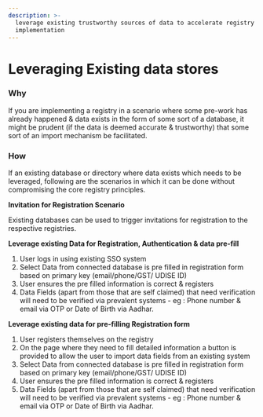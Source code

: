 ```yaml
---
description: >-
  leverage existing trustworthy sources of data to accelerate registry
  implementation
---
```


# Leveraging Existing data stores

### Why

If you are implementing a registry in a scenario where some pre-work has already happened & data exists in the form of some sort of a database, it might be prudent \(if the data is deemed accurate & trustworthy\) that some sort of an import mechanism be facilitated.  

### How

If an existing database or directory where data exists which needs to be leveraged, following are the scenarios in which it can be done without compromising the core registry principles.

**Invitation for Registration Scenario**

Existing databases can be used to trigger invitations for registration to the respective registries. 

**Leverage existing Data for Registration, Authentication & data pre-fill**

1. User logs in using existing SSO system 
2. Select Data from connected database is pre filled in registration form based on primary key \(email/phone/GST/ UDISE ID\) 
3. User ensures the pre filled information is correct & registers
4. Data Fields \(apart from those that are self claimed\) that need verification will need to be verified via prevalent systems - eg : Phone number & email via OTP or Date of Birth via Aadhar. 

**Leverage existing data for pre-filling Registration form**

1. User registers themselves on the registry
2. On the page where they need to fill detailed information a button is provided to allow the user to import data fields from an existing system
3. Select Data from connected database is pre filled in registration form based on primary key \(email/phone/GST/ UDISE ID\) 
4. User ensures the pre filled information is correct & registers
5. Data Fields \(apart from those that are self claimed\) that need verification will need to be verified via prevalent systems - eg : Phone number & email via OTP or Date of Birth via Aadhar. 


